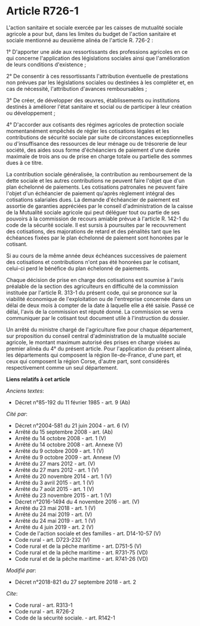 # Article R726-1

L'action sanitaire et sociale exercée par les caisses de mutualité sociale agricole a pour but, dans les limites du budget de
l'action sanitaire et sociale mentionné au deuxième alinéa de l'article R. 726-2 :

1° D'apporter une aide aux ressortissants des professions agricoles en ce qui concerne l'application des législations
sociales ainsi que l'amélioration de leurs conditions d'existence ;

2° De consentir à ces ressortissants l'attribution éventuelle de prestations non prévues par les législations sociales ou
destinées à les compléter et, en cas de nécessité, l'attribution d'avances remboursables ;

3° De créer, de développer des œuvres, établissements ou institutions destinés à améliorer l'état sanitaire et social ou de
participer à leur création ou développement ;

4° D'accorder aux cotisants des régimes agricoles de protection sociale momentanément empêchés de régler les cotisations
légales et les contributions de sécurité sociale par suite de circonstances exceptionnelles ou d'insuffisance des ressources
de leur ménage ou de trésorerie de leur société, des aides sous forme d'échéanciers de paiement d'une durée maximale de trois
ans ou de prise en charge totale ou partielle des sommes dues à ce titre.

La contribution sociale généralisée, la contribution au remboursement de la dette sociale et les autres contributions ne
peuvent faire l'objet que d'un plan échelonné de paiements. Les cotisations patronales ne peuvent faire l'objet d'un
échéancier de paiement qu'après règlement intégral des cotisations salariales dues. La demande d'échéancier de paiement est
assortie de garanties appréciées par le conseil d'administration de la caisse de la Mutualité sociale agricole qui peut
déléguer tout ou partie de ses pouvoirs à la commission de recours amiable prévue à l'article R. 142-1 du code de la sécurité
sociale. Il est sursis à poursuites par le recouvrement des cotisations, des majorations de retard et des pénalités tant que
les échéances fixées par le plan échelonné de paiement sont honorées par le cotisant.

Si au cours de la même année deux échéances successives de paiement des cotisations et contributions n'ont pas été honorées
par le cotisant, celui-ci perd le bénéfice du plan échelonné de paiements.

Chaque décision de prise en charge des cotisations est soumise à l'avis préalable de la section des agriculteurs en
difficulté de la commission instituée par l'article R. 313-1 du présent code, qui se prononce sur la viabilité économique de
l'exploitation ou de l'entreprise concernée dans un délai de deux mois à compter de la date à laquelle elle a été saisie.
Passé ce délai, l'avis de la commission est réputé donné. La commission se verra communiquer par le cotisant tout document
utile à l'instruction du dossier.

Un arrêté du ministre chargé de l'agriculture fixe pour chaque département, sur proposition du conseil central
d'administration de la mutualité sociale agricole, le montant maximum autorisé des prises en charge visées au premier alinéa
du 4° du présent article. Pour l'application du présent alinéa, les départements qui composent la région Ile-de-France, d'une
part, et ceux qui composent la région Corse, d'autre part, sont considérés respectivement comme un seul département.

**Liens relatifs à cet article**

_Anciens textes_:

  - Décret n°85-192 du 11 février 1985 - art. 9 (Ab)

_Cité par_:

  - Décret n°2004-581 du 21 juin 2004 - art. 6 (V)
  - Arrêté du 15 septembre 2008 - art. (Ab)
  - Arrêté du 14 octobre 2008 - art. 1 (V)
  - Arrêté du 14 octobre 2008 - art. Annexe (V)
  - Arrêté du 9 octobre 2009 - art. 1 (V)
  - Arrêté du 9 octobre 2009 - art. Annexe (V)
  - Arrêté du 27 mars 2012 - art. (V)
  - Arrêté du 27 mars 2012 - art. 1 (V)
  - Arrêté du 20 novembre 2014 - art. 1 (V)
  - Arrêté du 3 avril 2015 - art. 1 (V)
  - Arrêté du 7 août 2015 - art. 1 (V)
  - Arrêté du 23 novembre 2015 - art. 1 (V)
  - Décret n°2016-1494 du 4 novembre 2016 - art. (V)
  - Arrêté du 23 mai 2018 - art. 1 (V)
  - Arrêté du 24 mai 2019 - art. (V)
  - Arrêté du 24 mai 2019 - art. 1 (V)
  - Arrêté du 4 juin 2019 - art. 2 (V)
  - Code de l'action sociale et des familles - art. D14-10-57 (V)
  - Code rural - art. D723-232 (V)
  - Code rural et de la pêche maritime - art. D751-5 (V)
  - Code rural et de la pêche maritime - art. R731-75 (VD)
  - Code rural et de la pêche maritime - art. R741-26 (VD)

_Modifié par_:

  - Décret n°2018-821 du 27 septembre 2018 - art. 2

_Cite_:

  - Code rural - art. R313-1
  - Code rural - art. R726-2
  - Code de la sécurité sociale. - art. R142-1
